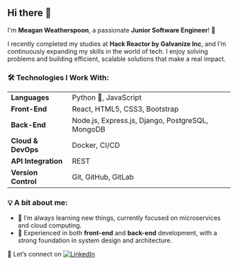 ## Hi there 👋  
I'm **Meagan Weatherspoon**, a passionate **Junior Software Engineer**! 🚀

I recently completed my studies at **Hack Reactor by Galvanize Inc**, and I’m continuously expanding my skills in the world of tech. I enjoy solving problems and building efficient, scalable solutions that make a real impact.

### 🛠️ Technologies I Work With:

<div align="center">
  <table>
    <tr>
      <td><strong>Languages</strong></td>
      <td>Python 🐍, JavaScript</td>
    </tr>
    <tr>
      <td><strong>Front-End</strong></td>
      <td>React, HTML5, CSS3, Bootstrap</td>
    </tr>
    <tr>
      <td><strong>Back-End</strong></td>
      <td>Node.js, Express.js, Django, PostgreSQL, MongoDB</td>
    </tr>
    <tr>
      <td><strong>Cloud & DevOps</strong></td>
      <td>Docker, CI/CD</td>
    </tr>
    <tr>
      <td><strong>API Integration</strong></td>
      <td>REST</td>
    </tr>
    <tr>
      <td><strong>Version Control</strong></td>
      <td>Git, GitHub, GitLab</td>
    </tr>
  </table>
</div>

### 💡 A bit about me:
- 🌱 I’m always learning new things, currently focused on microservices and cloud computing.
- 💼 Experienced in both **front-end** and **back-end** development, with a strong foundation in system design and architecture.

📌 Let’s connect on [![LinkedIn](https://img.shields.io/badge/LinkedIn-0077B5?logo=linkedin&logoColor=white)](https://www.linkedin.com/in/meagan-weatherspoon-409084187/)


